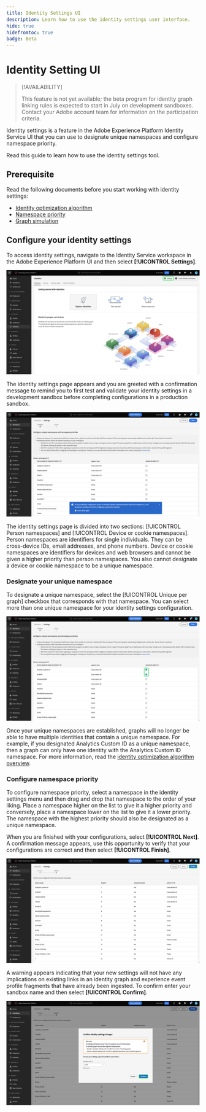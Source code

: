 ```yaml
---
title: Identity Settings UI
description: Learn how to use the identity settings user interface.
hide: true
hidefromtoc: true
badge: Beta
---
```

# Identity Setting UI

>[!AVAILABILITY]
>
>This feature is not yet available; the beta program for identity graph linking rules is expected to start in July on development sandboxes. Contact your Adobe account team for information on the participation criteria.

Identity settings is a feature in the Adobe Experience Platform Identity Service UI that you can use to designate unique namespaces and configure namespace priority.

Read this guide to learn how to use the identity settings tool.

## Prerequisite 

Read the following documents before you start working with identity settings:

* [Identity optimization algorithm](./identity-optimization-algorithm.md)
* [Namespace priority](./namespace-priority.md)
* [Graph simulation](./graph-simulation.md)

## Configure your identity settings

To access identity settings, navigate to the Identity Service workspace in the Adobe Experience Platform UI and then select **[!UICONTROL Settings]**.

![The identity settings button selected.](../images/rules/identity-ui.png)

The identity settings page appears and you are greeted with a confirmation message to remind you to first test and validate your identity settings in a development sandbox before completing configurations in a production sandbox.

![The identity settings page.](../images/rules/identity-settings.png)

The identity settings page is divided into two sections: [!UICONTROL Person namespaces] and [!UICONTROL Device or cookie namespaces]. Person namespaces are identifiers for single individuals. They can be cross-device IDs, email addresses, and phone numbers. Device or cookie namespaces are identifiers for devices and web browsers and cannot be given a higher priority than person namespaces. You also cannot designate a device or cookie namespace to be a unique namespace.

### Designate your unique namespace

To designate a unique namespace, select the [!UICONTROL Unique per graph] checkbox that corresponds with that namespace. You can select more than one unique namespace for your identity settings configuration.

![Two unique namespaces selected.](../images/rules/unique-namespaces.png)

Once your unique namespaces are established, graphs will no longer be able to have multiple identities that contain a unique namespace. For example, if you designated Analytics Custom ID as a unique namespace, then a graph can only have one identity with the Analytics Custom ID namespace. For more information, read the [identity optimization algorithm overview](./identity-optimization-algorithm.md#unique-namespace).

### Configure namespace priority

To configure namespace priority, select a namespace in the identity settings menu and then drag and drop that namespace to the order of your liking. Place a namespace higher on the list to give it a higher priority and conversely, place a namespace lower on the list to give it a lower priority. The namespace with the highest priority should also be designated as a unique namespace.

When you are finished with your configurations, select **[!UICONTROL Next]**. A confirmation message appears, use this opportunity to verify that your configurations are correct and then select **[!UICONTROL Finish]**.

![The validation page.](../images/rules/validate.png)

A warning appears indicating that your new settings will not have any implications on existing links in an identity graph and experience event profile fragments that  have already been ingested. To confirm enter your sandbox name and then select **[!UICONTROL Confirm]**.

![The confirmation window.](../images/rules/confirm.png)
